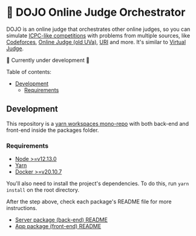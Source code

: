 # 🥋 DOJO Online Judge Orchestrator

DOJO is an online judge that orchestrates other online judges, so you can simulate [ICPC-like competitions](https://en.wikipedia.org/wiki/International_Collegiate_Programming_Contest) with problems from multiple sources, like [Codeforces](http://codeforces.com/), [Online Judge (old UVa)](https://onlinejudge.org/), [URI](https://www.urionlinejudge.com.br/) and more. It's similar to [Virtual Judge](https://vjudge.net/).

🚧 Currently under development 🚧

Table of contents:

- [Development](#development)
  - [Requirements](#requirements)

## Development

This repository is a [yarn workspaces mono-repo](https://classic.yarnpkg.com/en/docs/workspaces/) with both back-end and front-end inside the packages folder.

### Requirements

- [Node >=v12.13.0](https://nodejs.org/en/download/)
- [Yarn](https://classic.yarnpkg.com/en/docs/install)
- [Docker >=v20.10.7](https://www.docker.com/get-started)

You'll also need to install the project's dependencies. To do this, run `yarn install` on the root directory.

After the step above, check each package's README file for more instructions.

- [Server package (back-end) README](packages/server/README.md)
- [App package (front-end) README](packages/app/README.md)

